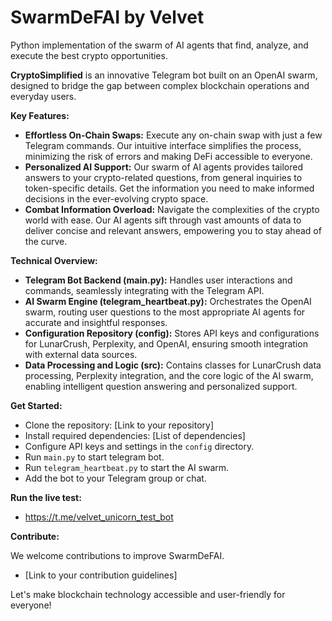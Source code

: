 # SwarmDeFAI by Velvet
Python implementation of the swarm of AI agents that find, analyze, and execute the best crypto opportunities.

**CryptoSimplified** is an innovative Telegram bot built on an OpenAI swarm, designed to bridge the gap between complex blockchain operations and everyday users. 

**Key Features:**

* **Effortless On-Chain Swaps:** Execute any on-chain swap with just a few Telegram commands. Our intuitive interface simplifies the process, minimizing the risk of errors and making DeFi accessible to everyone.
* **Personalized AI Support:** Our swarm of AI agents provides tailored answers to your crypto-related questions, from general inquiries to token-specific details.  Get the information you need to make informed decisions in the ever-evolving crypto space.
* **Combat Information Overload:**  Navigate the complexities of the crypto world with ease. Our AI agents sift through vast amounts of data to deliver concise and relevant answers, empowering you to stay ahead of the curve.

**Technical Overview:**

* **Telegram Bot Backend (main.py):**  Handles user interactions and commands, seamlessly integrating with the Telegram API.
* **AI Swarm Engine (telegram_heartbeat.py):**  Orchestrates the OpenAI swarm, routing user questions to the most appropriate AI agents for accurate and insightful responses.
* **Configuration Repository (config):**  Stores API keys and configurations for LunarCrush, Perplexity, and OpenAI, ensuring smooth integration with external data sources.
* **Data Processing and Logic (src):**  Contains classes for LunarCrush data processing, Perplexity integration, and the core logic of the AI swarm, enabling intelligent question answering and personalized support.

**Get Started:**

* Clone the repository: [Link to your repository]
* Install required dependencies: [List of dependencies]
* Configure API keys and settings in the `config` directory.
* Run `main.py` to start telegram bot.
* Run `telegram_heartbeat.py` to start the AI swarm.
* Add the bot to your Telegram group or chat.

**Run the live test:**

* https://t.me/velvet_unicorn_test_bot 

**Contribute:**

We welcome contributions to improve SwarmDeFAI.  

* [Link to your contribution guidelines]

Let's make blockchain technology accessible and user-friendly for everyone!
